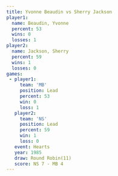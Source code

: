 ```yaml
---
title: Yvonne Beaudin vs Sherry Jackson
player1:               
  name: Beaudin, Yvonne
  percent: 53          
  wins: 0              
  losses: 1            
player2:               
  name: Jackson, Sherry
  percent: 59          
  wins: 1              
  losses: 0            
games:
 - player1:        
     team: 'MB'    
     position: Lead
     percent: 53   
     win: 0        
     loss: 1       
   player2:        
     team: 'NS'    
     position: Lead
     percent: 59   
     win: 1        
     loss: 0       
   event: Hearts        
   year: 1985           
   draw: Round Robin(11)
   score: NS 7 - MB 4   
---
```

